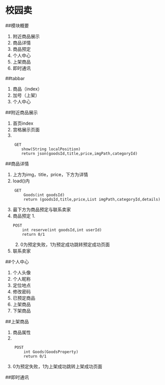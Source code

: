 # 校园卖
##模块概要
1. 附近商品展示
2. 商品详情
3. 商品预定
4. 个人中心
5. 上架商品
6. 即时通讯

##tabbar
1. 商品（index）
2. 加号（上架）
3. 个人中心

##附近商品展示
1. 首页index
2. 宫格展示页面
3. 
```
    GET
       show(String localPosition)
       return json(goodsId,title,price,imgPath,categoryId)
```

##商品详情
1. 上方为img，title，price，下方为详情
2. load()内
```
    GET
        Goods(int goodsId)
        return (goodsId,title,price,List imgPath,categoryId,details)
```
3. 最下方为商品预定与联系卖家
4. 商品预定
    1. 
    ```
    POST
        int reserve(int goodsId,int userId)
        return 0/1
    ```
    2. 0为预定失败，1为预定成功跳转预定成功页面
5. 联系卖家

##个人中心
1. 个人头像
2. 个人昵称
2. 定位地点
3. 修改密码
4. 已预定商品
5. 上架商品
6. 下架商品

##上架商品
1. 商品属性
2. 
```
    POST
        int Goods(GoodsProperty)
        return 0/1
```
3. 0为预定失败，1为上架成功跳转上架成功页面

##即时通讯
